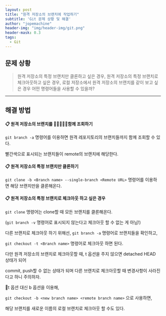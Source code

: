 ```yaml
---
layout: post
title: "원격 저장소의 브랜치에 작업하기"
subtitle: 'Git 문제 상황 및 해결'
author: "jopemachine"
header-img: "img/header-img/git.png"
header-mask: 0.3
tags:
  - Git
---
```


## 문제 상황 

<blockquote>
원격 저장소의 특정 브랜치만 클론하고 싶은 경우, 원격 저장소의 특정 브랜치로 체크아웃하고 싶은 경우, 
로컬 저장소에서 원격 저장소의 브랜치를 같이 보고 싶은 경우 어떤 명령어들을 사용할 수 있을까?
</blockquote>

<hr>

## 해결 방법

#### 📋 원격 저장소의 브랜치를 함께 조회하기

`git branch -a` 명령어를 이용하면 원격 레포지토리의 브랜치들까지 함께 조회할 수 있다.

빨간색으로 표시되는 브랜치들이 remote의 브랜치에 해당한다.

#### 📋 원격 저장소의 특정 브랜치만 클론하기

`git clone -b <Branch name> --single-branch <Remote URL>` 명령어를 이용하면 해당 브랜치만을 클론해온다.

#### 📋 원격 저장소의 특정 브랜치로 체크아웃 하고 싶은 경우

`git clone` 명령어는 clone할 때 모든 브랜치를 클론해온다. 

(`git branch -v` 명령어로 표시되지 않는다고 체크아웃 할 수 없는 게 아님!)

다른 브랜치로 체크아웃 하기 위해선, `git branch -a` 명령어로 브랜치들을 확인하고,

`git checkout -t <Branch name>` 명령어로 체크아웃 하면 된다.

다만 원격 저장소의 브랜치로 체크아웃할 때, t 옵션을 주지 않으면 detached HEAD 상태가 되어

commit, push할 수 없는 상태가 되며 다른 브랜치로 체크아웃할 때 변경사항이 사라진다고 하니 주의하자.

t 옵션 대신 b 옵션을 이용해, 

`git checkout -b <new branch name> <remote branch name>` 으로 사용하면,

해당 브랜치를 새로운 이름의 로컬 브랜치로 체크아웃 할 수도 있다.

